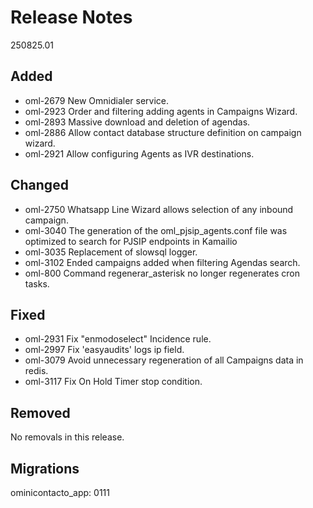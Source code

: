 # Release Notes
250825.01

## Added
- oml-2679 New Omnidialer service.
- oml-2923 Order and filtering adding agents in Campaigns Wizard.
- oml-2893 Massive download and deletion of agendas.
- oml-2886 Allow contact database structure definition on campaign wizard.
- oml-2921 Allow configuring Agents as IVR destinations.

## Changed

- oml-2750 Whatsapp Line Wizard allows selection of any inbound campaign.
- oml-3040 The generation of the oml_pjsip_agents.conf file was optimized to search for PJSIP endpoints in Kamailio
- oml-3035 Replacement of slowsql logger.
- oml-3102 Ended campaigns added when filtering Agendas search.
- oml-800  Command regenerar_asterisk no longer regenerates cron tasks.

## Fixed

- oml-2931 Fix "enmodoselect" Incidence rule.
- oml-2997 Fix 'easyaudits' logs ip field.
- oml-3079 Avoid unnecessary regeneration of all Campaigns data in redis.
- oml-3117 Fix On Hold Timer stop condition.

## Removed

No removals in this release.

## Migrations

ominicontacto_app: 0111
